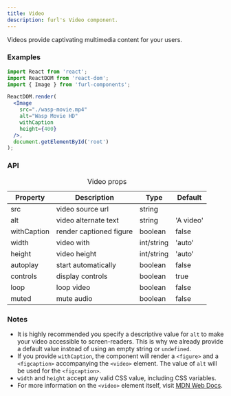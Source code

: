 ```yaml
---
title: Video
description: furl's Video component.
---
```


Videos provide captivating multimedia content for your users.

### Examples

<videoexamples></videoexamples>

```jsx
import React from 'react';
import ReactDOM from 'react-dom';
import { Image } from 'furl-components';

ReactDOM.render(
  <Image
    src="./wasp-movie.mp4"
    alt="Wasp Movie HD"
    withCaption
    height={400}
  />, 
  document.getElementById('root')
);
```

### API

<table>
  <caption>Video props</caption>
  <thead>
    <tr>
      <th>Property</th>
      <th colspan="3">Description</th>
      <th>Type</th>
      <th>Default</th>
    </tr>
  </thead>
  <tbody>
    <tr>
      <td class="font-c">src</td>
      <td colspan="3">video source url</td>
      <td>string</td>
      <td class='font-c'></td>
    </tr>
    <tr>
      <td class="font-c">alt</td>
      <td colspan="3">video alternate text</td>
      <td>string</td>
      <td class='font-c'>'A video'</td>
    </tr>
    <tr>
      <td class="font-c">withCaption</td>
      <td colspan="3">render captioned figure</td>
      <td>boolean</td>
      <td class='font-c'>false</td>
    </tr>
    <tr>
      <td class="font-c">width</td>
      <td colspan="3">video with</td>
      <td>int/string</td>
      <td class='font-c'>'auto'</td>
    </tr>
    <tr>
      <td class="font-c">height</td>
      <td colspan="3">video height</td>
      <td>int/string</td>
      <td class='font-c'>'auto'</td>
    </tr>
    <tr>
      <td class="font-c">autoplay</td>
      <td colspan="3">start automatically</td>
      <td>boolean</td>
      <td class='font-c'>false</td>
    </tr>
    <tr>
      <td class="font-c">controls</td>
      <td colspan="3">display controls</td>
      <td>boolean</td>
      <td class='font-c'>true</td>
    </tr>
    <tr>
      <td class="font-c">loop</td>
      <td colspan="3">loop video</td>
      <td>boolean</td>
      <td class='font-c'>false</td>
    </tr>
    <tr>
      <td class="font-c">muted</td>
      <td colspan="3">mute audio</td>
      <td>boolean</td>
      <td class='font-c'>false</td>
    </tr>
  </tbody>
</table>

### Notes

* It is highly recommended you specify a descriptive value for `alt` to make your video accessible to screen-readers. This is why we already provide a default value instead of using an empty string or `undefined`.
* If you provide `withCaption`, the component will render a `<figure>` and a `<figcaption>` accompanying the `<video>` element. The value of `alt` will be used for the `<figcaption>`.
* `width` and `height` accept any valid CSS value, including CSS variables.
* For more information on the `<video>` element itself, visit <a href="https://developer.mozilla.org/en-US/docs/Web/HTML/Element/video" target="_blank">MDN Web Docs</a>.
